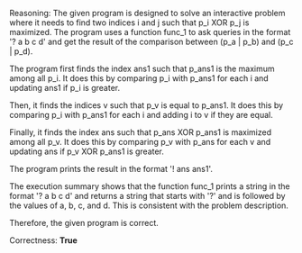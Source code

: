 Reasoning:
The given program is designed to solve an interactive problem where it needs to find two indices i and j such that p_i XOR p_j is maximized. The program uses a function func_1 to ask queries in the format '? a b c d' and get the result of the comparison between (p_a | p_b) and (p_c | p_d).

The program first finds the index ans1 such that p_ans1 is the maximum among all p_i. It does this by comparing p_i with p_ans1 for each i and updating ans1 if p_i is greater.

Then, it finds the indices v such that p_v is equal to p_ans1. It does this by comparing p_i with p_ans1 for each i and adding i to v if they are equal.

Finally, it finds the index ans such that p_ans XOR p_ans1 is maximized among all p_v. It does this by comparing p_v with p_ans for each v and updating ans if p_v XOR p_ans1 is greater.

The program prints the result in the format '! ans ans1'.

The execution summary shows that the function func_1 prints a string in the format '? a b c d' and returns a string that starts with '?' and is followed by the values of a, b, c, and d. This is consistent with the problem description.

Therefore, the given program is correct.

Correctness: **True**